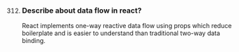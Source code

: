312. ### Describe about data flow in react?
     React implements one-way reactive data flow using props which reduce boilerplate and is easier to understand than traditional two-way data binding.

